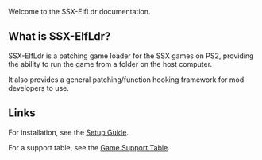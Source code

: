 Welcome to the SSX-ElfLdr documentation.

## What is SSX-ElfLdr?

SSX-ElfLdr is a patching game loader for the SSX games on PS2, providing the ability to run the game from a folder on the host computer.

It also provides a general patching/function hooking framework for mod developers to use.

## Links

For installation, see the [Setup Guide](setupguide.md).

For a support table, see the [Game Support Table](gamesupport.md).